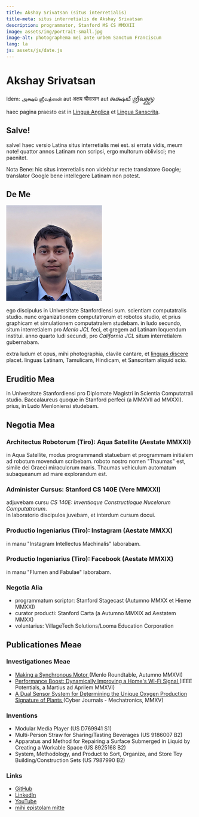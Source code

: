 ```yaml
---
title: Akshay Srivatsan (situs interretialis)
title-meta: situs interretialis de Akshay Srivatsan
description: programmator, Stanford MS CS MMXXII
image: assets/img/portrait-small.jpg
image-alt: photographema mei ante urbem Sanctum Franciscum
lang: la
js: assets/js/date.js
---
```

# Akshay Srivatsan
Idem: <span lang="ta">
  அக்ஷய் ஶ்ரீவத்ஸன்
</span> aut
<span lang="hi">
  अक्षय श्रीवत्सन
</span> aut
<span lang="sa-Gran">
  𑌅𑌕𑍍𑌷𑌯𑍍 𑌶𑍍𑌰𑍀𑌵𑌤𑍍𑌸𑌨𑍍
</span>

haec pagina praesto est in [Lingua Anglica](index.html) et [Lingua Sanscrita](sanskrit.html).

## Salve!
<script>
  documentum.scribe(`<b>hodie est:</b> ${hodie()} (${hodie_breve()})`);
</script>

salve! haec versio Latina situs interretialis mei est. si errata vidis, meum 
note! quattor annos Latinam non scripsi, ergo multorum oblivisci; me 
paenitet.

Nota Bene: hic situs interretialis non videbitur recte translatore Google; 
translator Google bene intellegere Latinam non potest.

<div id="fonts" style="display:none">
**speciem litterae elige:**
<button onclick="document.documentElement.lang='la'" lang="la">capitales quadratae</button>
<button onclick="document.documentElement.lang='la-Latg'" lang="la-Latg">capitales unciales</button>
</div>

<script>
document.getElementById("fonts").style.display = "block";
</script>

## De Me

![photographema mei ante urbem Sanctum Franciscum](assets/img/portrait-small.jpg)

ego discipulus in Universitate Stanfordiensi sum.  scientiam computatralis 
studio.  nunc organizationem computatrorum et robotos studio, et prius 
graphicam et simulationem computatralem studebam.  in ludo secundo, situm 
interretialem pro _Menlo JCL_ feci, et gregem ad Latinam loquendum 
institui.  anno quarto ludi secundi, pro _California JCL_ situm 
interretialem gubernabam.

extra ludum et opus, mihi photographia, clavile cantare,
et [linguas discere](index.html) placet.  linguas Latinam, 
Tamulicam, Hindicam, et Sanscritam aliquid scio.


## Eruditio Mea

in Universitate Stanfordiensi pro Diplomate Magistri in Scientia 
Computatrali studio.  Baccalaureus quoque in Stanford perfeci (a MMXVII ad MMXXI).  
prius, in Ludo Menloniensi studebam.

## Negotia Mea

### Architectus Robotorum (Tiro): Aqua Satellite (Aestate MMXXI)
in Aqua Satellite, modus programmandi statuebam et programmam initialem ad 
robotum movendum scribebam.  roboto nostro nomen "Thaumas" est, simile dei 
Graeci miraculorum maris.  Thaumas vehiculum automatum subaqueanum ad 
mare explorandum est.

### Administer Cursus: Stanford CS 140E (Vere MMXXI)
adjuvebam cursu _CS 140E: Inventioque Constructioque Nucelorum Computatrorum_.  
in laboratorio discipulos juvebam, et interdum cursum docui.

### Productio Ingeniarius (Tiro): Instagram (Aestate MMXX)
in manu "Instagram Intellectus Machinalis" laborabam.

### Productio Ingeniarius (Tiro): Facebook (Aestate MMXIX)
in manu "Flumen and Fabulae" laborabam.

### Negotia Alia
* programmatum scriptor: Stanford Stagecast (Autumno MMXX et Hieme MMXXI)
* curator producti: Stanford Carta (a Autumno MMXIX ad Aestatem MMXX)
* voluntarius: VillageTech Solutions/Looma Education Corporation

## Publicationes Meae

### Investigationes Meae

* [Making a Synchronous Motor 
  ](http://roundtable.menloschool.org/issue25/5_McNelly+Srivatsan_MS_Roundtable25_Fall_2016.pdf)
  (Menlo Roundtable, Autumno MMXVI)
* [Performance Boost: Dynamically Improving a Home's Wi-Fi Signal 
  ](http://ieeexplore.ieee.org/abstract/document/7425403/)
  (IEEE Potentials, a Martius ad Aprilem MMXVI)
* [A Dual Sensor System for Determining the Unique Oxygen Production Signature 
  of Plants ](http://www.cyberjournals.com/Papers/2015/01.pdf)
  (Cyber Journals - Mechatronics, MMXV)


### Inventions
* Modular Media Player (US D769941 S1)
* Multi-Person Straw for Sharing/Tasting Beverages (US 9186007 B2)
* Apparatus and Method for Repairing a Surface Submerged in Liquid by Creating 
  a Workable Space (US 8925168 B2)
* System, Methodology, and Product to Sort, Organize, and Store Toy 
  Building/Construction Sets (US 7987990 B2)

### Links
* [GitHub](https://github.com/Akshay-Srivatsan)
* [LinkedIn](https://www.linkedin.com/in/akshay-srivatsan/)
* [YouTube](https://www.youtube.com/channel/UCUrJQeVdrtJZ1GjCXz1aWXA)
* [mihi epistolam mitte](mailto:srivatsan.akshay+website@gmail.com)
